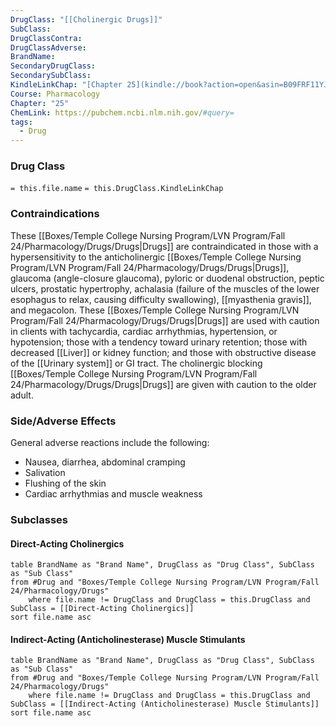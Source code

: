 ```yaml
---
DrugClass: "[[Cholinergic Drugs]]"
SubClass: 
DrugClassContra: 
DrugClassAdverse: 
BrandName: 
SecondaryDrugClass: 
SecondarySubClass: 
KindleLinkChap: "[Chapter 25](kindle://book?action=open&asin=B09FRF11YJ&location=13417)"
Course: Pharmacology
Chapter: "25"
ChemLink: https://pubchem.ncbi.nlm.nih.gov/#query=
tags:
  - Drug
---
```

### Drug Class 
`= this.file.name`
	`= this.DrugClass.KindleLinkChap`

### Contraindications
These [[Boxes/Temple College Nursing Program/LVN Program/Fall 24/Pharmacology/Drugs/Drugs|Drugs]] are contraindicated in those with a hypersensitivity to the anticholinergic [[Boxes/Temple College Nursing Program/LVN Program/Fall 24/Pharmacology/Drugs/Drugs|Drugs]], glaucoma (angle-closure glaucoma), pyloric or duodenal obstruction, peptic ulcers, prostatic hypertrophy, achalasia (failure of the muscles of the lower esophagus to relax, causing difficulty swallowing), [[myasthenia gravis]], and megacolon. These [[Boxes/Temple College Nursing Program/LVN Program/Fall 24/Pharmacology/Drugs/Drugs|Drugs]] are used with caution in clients with tachycardia, cardiac arrhythmias, hypertension, or hypotension; those with a tendency toward urinary retention; those with decreased [[Liver]] or kidney function; and those with obstructive disease of the [[Urinary system]] or GI tract. The cholinergic blocking [[Boxes/Temple College Nursing Program/LVN Program/Fall 24/Pharmacology/Drugs/Drugs|Drugs]] are given with caution to the older adult.


### Side/Adverse Effects 
General adverse reactions include the following: 
- Nausea, diarrhea, abdominal cramping 
- Salivation 
- Flushing of the skin 
- Cardiac arrhythmias and muscle weakness

### Subclasses
#### Direct-Acting Cholinergics
```dataview
table BrandName as "Brand Name", DrugClass as "Drug Class", SubClass as "Sub Class"
from #Drug and "Boxes/Temple College Nursing Program/LVN Program/Fall 24/Pharmacology/Drugs" 
	where file.name != DrugClass and DrugClass = this.DrugClass and SubClass = [[Direct-Acting Cholinergics]]
sort file.name asc
```

#### Indirect-Acting (Anticholinesterase) Muscle Stimulants
```dataview
table BrandName as "Brand Name", DrugClass as "Drug Class", SubClass as "Sub Class"
from #Drug and "Boxes/Temple College Nursing Program/LVN Program/Fall 24/Pharmacology/Drugs" 
	where file.name != DrugClass and DrugClass = this.DrugClass and SubClass = [[Indirect-Acting (Anticholinesterase) Muscle Stimulants]]
sort file.name asc
```
